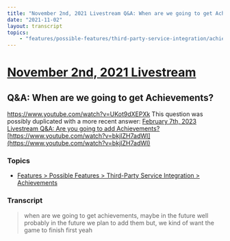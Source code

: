 ```yaml
---
title: "November 2nd, 2021 Livestream Q&A: When are we going to get Achievements?"
date: "2021-11-02"
layout: transcript
topics:
    - "features/possible-features/third-party-service-integration/achievements"
---
```

# [November 2nd, 2021 Livestream](../2021-11-02.md)
## Q&A: When are we going to get Achievements?
https://www.youtube.com/watch?v=UKot9dXEPXk
This question was possibly duplicated with a more recent answer: [February 7th, 2023 Livestream Q&A: Are you going to add Achievements?](./yt-bkjIZH7adWI.md) [https://www.youtube.com/watch?v=bkjIZH7adWI](https://www.youtube.com/watch?v=bkjIZH7adWI)


### Topics
* [Features > Possible Features > Third-Party Service Integration > Achievements](../topics/features/possible-features/third-party-service-integration/achievements.md)

### Transcript

> when are we going to get achievements, maybe in the future well probably in the future we plan to add them but, we kind of want the game to finish first yeah
